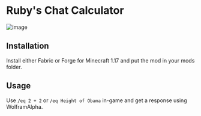 # Ruby's Chat Calculator

![image](https://user-images.githubusercontent.com/26909616/137667244-945ce395-1a29-49b5-bdda-f10d05caf78d.png)


## Installation

Install either Fabric or Forge for Minecraft 1.17 and put the mod in your mods folder.

## Usage

Use `/eq 2 + 2` or `/eq Height of Obama` in-game and get a response using WolframAlpha.
